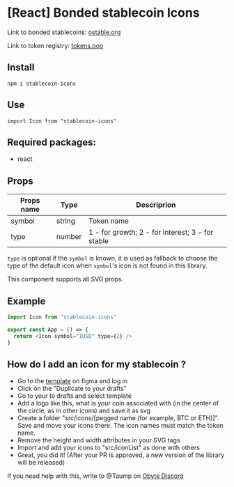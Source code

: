 # [React] Bonded stablecoin Icons

Link to bonded stablecoins: [ostable.org](https://ostable.org)

Link to token registry: [tokens.ooo](https://tokens.ooo/)

## Install
``npm i stablecoin-icons``

## Use
``import Icon from "stablecoin-icons"``

## Required packages:
 - react

## Props

| Props name | Type | Descriprion |
| ------ | ------ | ------ |
| symbol | string | Token name |
| type | number | 1 - for growth; 2 - for interest; 3 - for stable |

`type` is optional if the `symbol` is known, it is used as fallback to choose the type of the default icon when `symbol`'s icon is not found in this library.

This component supports all SVG props.

 
## Example

```js 
import Icon from "stablecoin-icons" 

export const App = () => {
  return <Icon symbol="IUSD" type={2} />
}
```
## How do I add an icon for my stablecoin ?

- Go to the [template](https://www.figma.com/file/hE06ZP7Dsj9SVJycPlhomc/template?node-id=0%3A1) on figma and log in
- Click on the "Duplicate to your drafts"
- Go to your to drafts and select template
- Add a logo like this, what is your coin associated with (in the center of the circle, as in other icons) and save it as svg 
- Create a folder "src/icons/[pegged name (for example, BTC or ETH)]". Save and  move your icons there. The icon names must match the token name.
- Remove the height and width attributes in your SVG tags
- Import and add your icons to "src/iconList" as done with others
- Great, you did it! (After your PR is approved, a new version of the library will be released)

If you need help with this, write to @Taump on [Obyte Discord](https://discord.obyte.org/)
